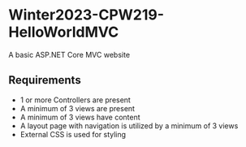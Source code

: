 # Winter2023-CPW219-HelloWorldMVC
 A basic ASP.NET Core MVC website

## Requirements
- 1 or more Controllers are present
- A minimum of 3 views are present
- A minimum of 3 views have content
- A layout page with navigation is utilized by a minimum of 3 views
- External CSS is used for styling

